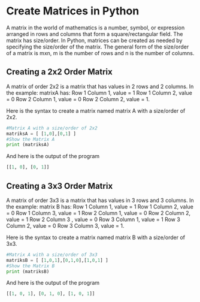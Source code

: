 # Create Matrices in Python
A matrix in the world of mathematics is a number, symbol, or expression arranged in rows and columns that form a square/rectangular field. The matrix has size/order. In Python, matrices can be created as needed by specifying the size/order of the matrix. The general form of the size/order of a matrix is mxn, m is the number of rows and n is the number of columns.

## Creating a 2x2 Order Matrix
A matrix of order 2x2 is a matrix that has values in 2 rows and 2 columns. In the example: matrixA has: Row 1 Column 1, value = 1 Row 1 Column 2, value = 0 Row 2 Column 1, value = 0 Row 2 Column 2, value = 1.

Here is the syntax to create a matrix named matrix A with a size/order of 2x2.
```python
#Matrix A with a size/order of 2x2
matriksA = [ [1,0],[0,1] ]
#Show the Matrix A
print (matriksA)
```
And here is the output of the program
```python
[[1, 0], [0, 1]]
```

## Creating a 3x3 Order Matrix
A matrix of order 3x3 is a matrix that has values in 3 rows and 3 columns. In the example: matrix B has: Row 1 Column 1, value = 1 Row 1 Column 2, value = 0 Row 1 Column 3, value = 1 Row 2 Column 1, value = 0 Row 2 Column 2, value = 1 Row 2 Column 3 , value = 0 Row 3 Column 1, value = 1 Row 3 Column 2, value = 0 Row 3 Column 3, value = 1.

Here is the syntax to create a matrix named matrix B with a size/order of 3x3.
```python
#Matrix A with a size/order of 3x3
matriksB = [ [1,0,1],[0,1,0],[1,0,1] ]
#Show the Matrix B
print (matriksB)
```
And here is the output of the program
```python
[[1, 0, 1], [0, 1, 0], [1, 0, 1]]
```
